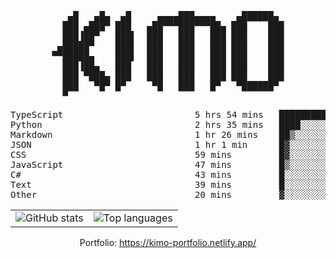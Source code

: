 <div align="center">
<pre>
   ▄█   ▄█▄  ▄█     ▄▄▄▄███▄▄▄▄    ▄██████▄ 
  ███ ▄███▀ ███   ▄██▀▀▀███▀▀▀██▄ ███    ███
  ███▐██▀   ███▌  ███   ███   ███ ███    ███
 ▄█████▀    ███▌  ███   ███   ███ ███    ███
▀▀█████▄    ███▌  ███   ███   ███ ███    ███
  ███▐██▄   ███   ███   ███   ███ ███    ███
  ███ ▀███▄ ███   ███   ███   ███ ███    ███
  ███   ▀█▀ █▀     ▀█   ███   █▀   ▀██████▀ 
  ▀                                         
</pre>
  

<!--START_SECTION:waka-->
<p align="center">
<pre>
TypeScript                         5 hrs 54 mins   █████████▒░░░░░░░░░░░░░░░   37.65 %
Python                             2 hrs 35 mins   ████░░░░░░░░░░░░░░░░░░░░░   16.51 %
Markdown                           1 hr 26 mins    ██▒░░░░░░░░░░░░░░░░░░░░░░   09.18 %
JSON                               1 hr 1 min      █▓░░░░░░░░░░░░░░░░░░░░░░░   06.53 %
CSS                                59 mins         █▓░░░░░░░░░░░░░░░░░░░░░░░   06.26 %
JavaScript                         47 mins         █▒░░░░░░░░░░░░░░░░░░░░░░░   05.08 %
C#                                 43 mins         █░░░░░░░░░░░░░░░░░░░░░░░░   04.65 %
Text                               39 mins         █░░░░░░░░░░░░░░░░░░░░░░░░   04.21 %
Other                              20 mins         ▓░░░░░░░░░░░░░░░░░░░░░░░░   02.14 %
</pre>
</p>
<!--END_SECTION:waka-->

<table align="center">
  <tr>
    <td valign="top">
      <img alt="GitHub stats"
           src="https://github-readme-stats.vercel.app/api?username=kim0chi&show_icons=true&hide_title=true&rank_icon=percentile&line_height=28&hide_border=true&theme=dark" />
    </td>
    <td valign="top">
      <img alt="Top languages"
           src="https://github-readme-stats.vercel.app/api/top-langs/?username=kim0chi&layout=compact&card_width=420&langs_count=8&hide_border=true&theme=dark" />
    </td>
  </tr>
</table>

Portfolio: https://kimo-portfolio.netlify.app/


